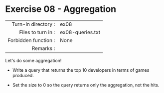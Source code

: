 # Exercise 08 - Aggregation

|                         |                    |
| -----------------------:| ------------------ |
|   Turn-in directory :    |  ex08              |
|   Files to turn in :    |  ex08-queries.txt    |
|   Forbidden function :  |  None              |
|   Remarks :             |                    |

Let's do some aggregation!

- Write a query that returns the top 10 developers in terms of games produced.

- Set the size to 0 so the query returns only the aggregation, not the hits. 